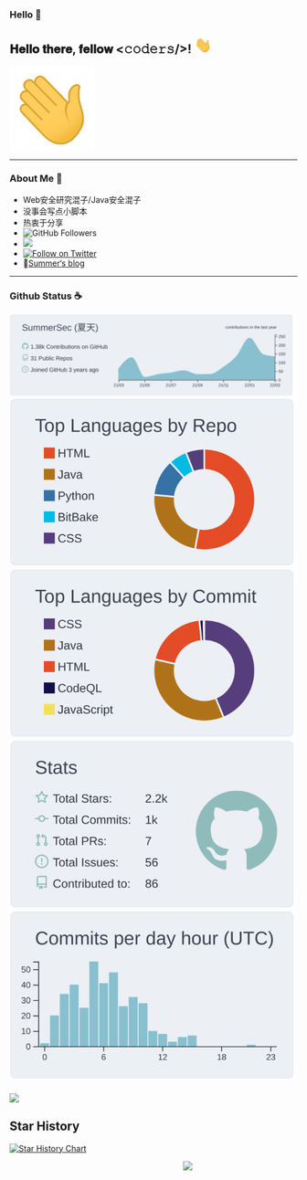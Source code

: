 ### Hello 👋

<h2> 𝐇𝐞𝐥𝐥𝐨 𝐭𝐡𝐞𝐫𝐞, 𝐟𝐞𝐥𝐥𝐨𝐰 <𝚌𝚘𝚍𝚎𝚛𝚜/>! <img src="./Hi.gif" width="30px"></h2>

 <img src="./Hi.gif" width="150px">

---

### About Me &#x1F4E3;

* Web安全研究混子/Java安全混子
* 没事会写点小脚本
* 热衷于分享
* ![GitHub Followers](https://img.shields.io/github/followers/SummerSec.svg?style=social&label=Follow)
* ![](https://visitor-badge.laobi.icu/badge?page_id=SummerSec.SummerSec)
* [![Follow on Twitter](https://img.shields.io/twitter/follow/SecSummers.svg)](https://twitter.com/intent/follow?screen_name=SecSummers)
* :book:[Summer‘s blog](https://summersec.github.io/BlogParpers)



---

### Github Status :coffee:



[![](https://raw.githubusercontent.com/SummerSec/github-profile/master/profile-summary-card-output/nord_bright/0-profile-details.svg)](https://github.com/vn7n24fzkq/github-profile-summary-cards)
[![](https://raw.githubusercontent.com/SummerSec/github-profile/master/profile-summary-card-output/nord_bright/1-repos-per-language.svg)](https://github.com/vn7n24fzkq/github-profile-summary-cards) [![](https://raw.githubusercontent.com/SummerSec/github-profile/master/profile-summary-card-output/nord_bright/2-most-commit-language.svg)](https://github.com/vn7n24fzkq/github-profile-summary-cards)
[![](https://raw.githubusercontent.com/SummerSec/github-profile/master/profile-summary-card-output/nord_bright/3-stats.svg)](https://github.com/vn7n24fzkq/github-profile-summary-cards) [![](https://raw.githubusercontent.com/SummerSec/github-profile/master/profile-summary-card-output/nord_bright/4-productive-time.svg)](https://github.com/vn7n24fzkq/github-profile-summary-cards)



<img align='Middle' src="https://metrics.lecoq.io/summersec?template=classic&base.header=0&base.activity=0&base.community=0&base.repositories=0&base.metadata=0&isocalendar=1&isocalendar.duration=full-year&config.timezone=Asia%2FShanghai" width="500">




## Star History

[![Star History Chart](https://api.star-history.com/svg?repos=summersec/AgentInjectTool,summersec/spatool,SummerSec/learning-codeql,SummerSec/ShiroAttack2,SummerSec/Static-Analysis,SummerSec/JavaLearnVulnerability,SummerSec/WebToolsCollections,SummerSec/Loader,summersec/lookupinterface,summersec/BurpBountyProfiles,summersec/BypassSuper,SummerSec/BlogPapers,0x727/SpringBootExploit&type=Date)](https://star-history.com/#summersec/AgentInjectTool&summersec/spatool&SummerSec/learning-codeql&SummerSec/ShiroAttack2&SummerSec/Static-Analysis&SummerSec/JavaLearnVulnerability&SummerSec/WebToolsCollections&SummerSec/Loader&summersec/lookupinterface&summersec/BurpBountyProfiles&summersec/BypassSuper&SummerSec/BlogPapers&0x727/SpringBootExploit&Date)



<img align='Right' src="https://profile-counter.glitch.me/summersec/count.svg" width="200">
